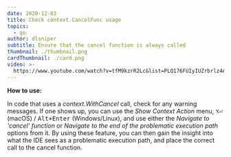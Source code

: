 ```yaml
---
date: 2020-12-03
title: Check context.CancelFunc usage
topics:
  - go
author: dlsniper
subtitle: Ensure that the cancel function is always called
thumbnail: ./thumbnail.png
cardThumbnail: ./card.png
video: >-
  https://www.youtube.com/watch?v=tfM9kzrR2Lc&list=PLQ176FUIyIUZrbrlz4AY1V8VzBJKZyVlW&index=18
---
```


**How to use:**

In code that uses a _context.WithCancel_ call, check for any warning messages. If one shows up, you can use the _Show Context Action_ menu, <kbd>⌥⏎</kbd> (macOS) / <kbd>Alt+Enter</kbd> (Windows/Linux), and use either the _Navigate to 'cancel' function_ or _Navigate to the end of the problematic execution path_ options from it. By using these feature, you can then gain the insight into what the IDE sees as a problematic execution path, and place the correct call to the cancel function.

